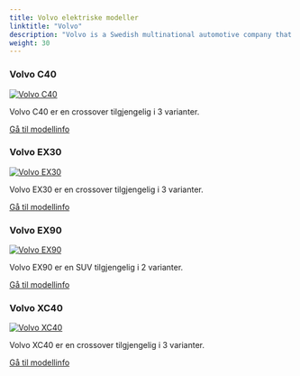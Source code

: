 ```yaml
---
title: Volvo elektriske modeller
linktitle: "Volvo"
description: "Volvo is a Swedish multinational automotive company that produces a range of cars, trucks, buses, and construction equipment. The company was founded in 1927 and has since become known for its commitment to safety, innovation, and sustainability."
weight: 30
---
```

<!-- markdownlint-disable MD033 -->
<!-- markdownlint-disable MD010 -->


<div class="container p-3 mb-4 bg-body-tertiary rounded border">
<h3> Volvo C40</h3>
	<div class="row">
		<div class="col col-12 col-md-6">
			<a href="c40"><img src="https://media.evkx.net/multimedia/models/volvo/c40/C40_recharge_twin_motor/main_1_st.jpg" class="img-fluid" alt="Volvo C40" ></a>
		</div>
		<div class="col col-12 col-md-6">
<p>
Volvo C40 er en crossover tilgjengelig i 3 varianter.
</p>
	<a href="c40/" class="btn btn-outline-primary" role="button">Gå til modellinfo</a>
		</div>
	</div>
</div>
<div class="container p-3 mb-4 bg-body-tertiary rounded border">
<h3> Volvo EX30</h3>
	<div class="row">
		<div class="col col-12 col-md-6">
			<a href="ex30"><img src="https://media.evkx.net/multimedia/models/volvo/ex30/ex30_twin_motor_performance/main_1_st.jpg" class="img-fluid" alt="Volvo EX30" ></a>
		</div>
		<div class="col col-12 col-md-6">
<p>
Volvo EX30 er en crossover tilgjengelig i 3 varianter.
</p>
	<a href="ex30/" class="btn btn-outline-primary" role="button">Gå til modellinfo</a>
		</div>
	</div>
</div>
<div class="container p-3 mb-4 bg-body-tertiary rounded border">
<h3> Volvo EX90</h3>
	<div class="row">
		<div class="col col-12 col-md-6">
			<a href="ex90"><img src="https://media.evkx.net/multimedia/models/volvo/ex90/ex90_twin_motor_performance/main_1_st.jpg" class="img-fluid" alt="Volvo EX90" ></a>
		</div>
		<div class="col col-12 col-md-6">
<p>
Volvo EX90 er en SUV tilgjengelig i 2 varianter.
</p>
	<a href="ex90/" class="btn btn-outline-primary" role="button">Gå til modellinfo</a>
		</div>
	</div>
</div>
<div class="container p-3 mb-4 bg-body-tertiary rounded border">
<h3> Volvo XC40</h3>
	<div class="row">
		<div class="col col-12 col-md-6">
			<a href="xc40"><img src="https://media.evkx.net/multimedia/models/volvo/xc40/xc40_recharge_single_motor_er/main_1_st.jpg" class="img-fluid" alt="Volvo XC40" ></a>
		</div>
		<div class="col col-12 col-md-6">
<p>
Volvo XC40 er en crossover tilgjengelig i 3 varianter.
</p>
	<a href="xc40/" class="btn btn-outline-primary" role="button">Gå til modellinfo</a>
		</div>
	</div>
</div>
